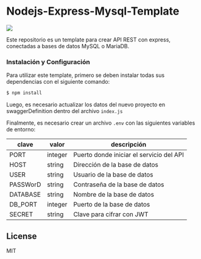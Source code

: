 # Nodejs-Express-Mysql-Template
![](https://img.shields.io/badge/license-MIT-blue)

Este repositorio es un template para crear API REST con express, conectadas a bases de datos MySQL o MariaDB.

### Instalación y Configuración

Para utilizar este template, primero se deben instalar todas sus dependencias con el siguiente comando:

```sh
$ npm install
```

Luego, es necesario actualizar los datos del nuevo proyecto en swaggerDefinition dentro del archivo `index.js`

Finalmente, es necesario crear un archivo `.env` con las siguientes variables de entorno:

| clave | valor | descripción |
| ----- | ----- | ----------- |
| PORT | integer | Puerto donde iniciar el servicio del API |
| HOST | string | Dirección de la base de datos |
| USER | string | Usuario de la base de datos |
| PASSWorD | string | Contraseña de la base de datos |
| DATABASE | string | Nombre de la base de datos |
| DB_PORT | integer | Puerto de la base de datos |
| SECRET | string | Clave para cifrar con JWT |

License
----

MIT
